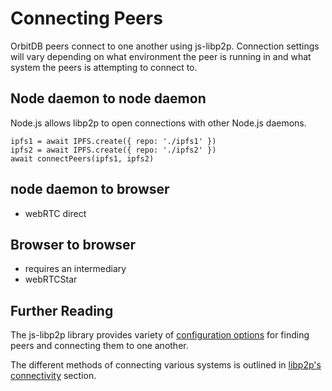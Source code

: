 # Connecting Peers

OrbitDB peers connect to one another using js-libp2p. Connection settings will vary depending on what environment the peer is running in and what system the peers is attempting to connect to.

## Node daemon to node daemon

Node.js allows libp2p to open connections with other Node.js daemons.

```
ipfs1 = await IPFS.create({ repo: './ipfs1' })
ipfs2 = await IPFS.create({ repo: './ipfs2' })
await connectPeers(ipfs1, ipfs2)
```

## node daemon to browser

- webRTC direct

## Browser to browser

- requires an intermediary
- webRTCStar

## Further Reading

The js-libp2p library provides variety of [configuration options](https://github.com/libp2p/js-libp2p/blob/master/doc/CONFIGURATION.md) for finding peers and connecting them to one another.

The different methods of connecting various systems is outlined in [libp2p's connectivity](https://connectivity.libp2p.io) section.